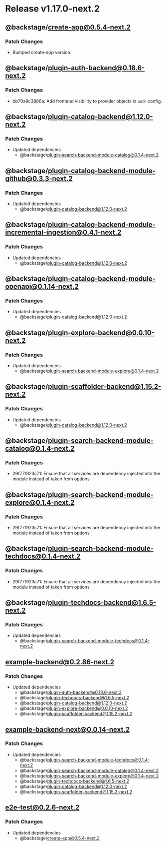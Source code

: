 # Release v1.17.0-next.2

## @backstage/create-app@0.5.4-next.2

### Patch Changes

- Bumped create-app version.

## @backstage/plugin-auth-backend@0.18.6-next.2

### Patch Changes

- bb70a9c3886a: Add frontend visibility to provider objects in `auth` config.

## @backstage/plugin-catalog-backend@1.12.0-next.2

### Patch Changes

- Updated dependencies
  - @backstage/plugin-search-backend-module-catalog@0.1.4-next.2

## @backstage/plugin-catalog-backend-module-github@0.3.3-next.2

### Patch Changes

- Updated dependencies
  - @backstage/plugin-catalog-backend@1.12.0-next.2

## @backstage/plugin-catalog-backend-module-incremental-ingestion@0.4.1-next.2

### Patch Changes

- Updated dependencies
  - @backstage/plugin-catalog-backend@1.12.0-next.2

## @backstage/plugin-catalog-backend-module-openapi@0.1.14-next.2

### Patch Changes

- Updated dependencies
  - @backstage/plugin-catalog-backend@1.12.0-next.2

## @backstage/plugin-explore-backend@0.0.10-next.2

### Patch Changes

- Updated dependencies
  - @backstage/plugin-search-backend-module-explore@0.1.4-next.2

## @backstage/plugin-scaffolder-backend@1.15.2-next.2

### Patch Changes

- Updated dependencies
  - @backstage/plugin-catalog-backend@1.12.0-next.2

## @backstage/plugin-search-backend-module-catalog@0.1.4-next.2

### Patch Changes

- 29f77f923c71: Ensure that all services are dependency injected into the module instead of taken from options

## @backstage/plugin-search-backend-module-explore@0.1.4-next.2

### Patch Changes

- 29f77f923c71: Ensure that all services are dependency injected into the module instead of taken from options

## @backstage/plugin-search-backend-module-techdocs@0.1.4-next.2

### Patch Changes

- 29f77f923c71: Ensure that all services are dependency injected into the module instead of taken from options

## @backstage/plugin-techdocs-backend@1.6.5-next.2

### Patch Changes

- Updated dependencies
  - @backstage/plugin-search-backend-module-techdocs@0.1.4-next.2

## example-backend@0.2.86-next.2

### Patch Changes

- Updated dependencies
  - @backstage/plugin-auth-backend@0.18.6-next.2
  - @backstage/plugin-techdocs-backend@1.6.5-next.2
  - @backstage/plugin-catalog-backend@1.12.0-next.2
  - @backstage/plugin-explore-backend@0.0.10-next.2
  - @backstage/plugin-scaffolder-backend@1.15.2-next.2

## example-backend-next@0.0.14-next.2

### Patch Changes

- Updated dependencies
  - @backstage/plugin-search-backend-module-techdocs@0.1.4-next.2
  - @backstage/plugin-search-backend-module-catalog@0.1.4-next.2
  - @backstage/plugin-search-backend-module-explore@0.1.4-next.2
  - @backstage/plugin-techdocs-backend@1.6.5-next.2
  - @backstage/plugin-catalog-backend@1.12.0-next.2
  - @backstage/plugin-scaffolder-backend@1.15.2-next.2

## e2e-test@0.2.6-next.2

### Patch Changes

- Updated dependencies
  - @backstage/create-app@0.5.4-next.2
